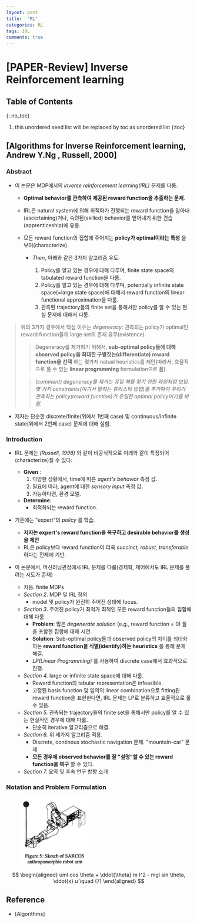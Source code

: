 ```yaml
---
layout: post
title:  "RL"
categories: RL
tags: IRL
comments: true
---
```


# [PAPER-Review] Inverse Reinforcement learning


## Table of Contents
{:.no_toc}
1. this unordered seed list will be replaced by toc as unordered list
{:toc}


## [Algorithms for Inverse Reinforcement learning, Andrew Y.Ng , Russell, 2000]

### Abstract

- 이 논문은 MDP에서의 _inverse reinforcement learning(IRL)_ 문제를 다룸.
  -  __Optimal behavior를 관측하여 제공된 reward function을 추출하는 문제__.
  - IRL은 natural system에 의해 최적화가 진행되는 reward function을 알아내(ascertaining)거나, 숙련된(skilled) behavior를 얻어내기 위한 견습(apprenticeship)에 유용.
  
  - 모든 reward function의 집합에 주어지는 __policy가 optimal이라는 특성__ 을 부여(characterize).
    - _Then_, 아래와 같은 3가지 알고리즘 유도.

      1.  Policy를 알고 있는 경우에 대해 다루며, finite state space의 tabulated reward function을 다룸.
      2.  Policy를 알고 있는 경우에 대해 다루며, potentially infinite state space(=large state space)에 대해서 reward function의 linear functional approximation을 다룸.
      3.  관측된 trajectory들의 finite set을 통해서만 policy를 알 수 있는 현실 문제에 대해서 다룸.

> 위의 3가지 경우에서 핵심 이슈는 _degeneracy_:  관측되는 policy가 optimal인 reward function들의 large set의 존재 유무(existence). 
> > Degeneracy를 제거하기 위해서, __sub-optimal policy들에 대해 observed policy을 최대한 구별짓는(differentiate) reward function을 선택__ 하는 몇가지 natual heuristics를 제안(따라서, 효율적으로 풀 수 있는 __linear programming__ formulation으로 품). 
> 
> > _(comment) degeneracy를 제거는 유일 해를 찾기 위한 과정처럼 보임. 몇 가지 constraints(여기서 말하는 휴리스틱 방법)를 추가하여 우리가 관측하는 policy(reward fucntion)가 유일한 optimal policy이기를 바람._

- 저자는 단순한 discrete/finite(위에서 1번째 case) 및 continuous/infinite state(위에서 2번째 case) 문제에 대해 실험.

### Introduction

-  IRL 문제는 _(Russell, 1998)_ 와 같이 비공식적으로 아래와 같이 특징되어(characterize)질 수 있다: 
   -  __Given__ :
      1.  다양한 상황에서, time에 따른 _agent's behavior_ 측정 값.
      2.  필요에 따라, agent에 대한 _sensory input_ 측정 값.
      3.  가능하다면, 환경 모델.
   - __Determine__:
     - 최적화되는 reward function.

- 기존에는 "expert"의 _policy_ 를 학습.
  - __저자는 expert's reward function을 복구하고 desirable behavior를 생성을 제안__
  - RL은 policy보다 reward function이 더욱 _succinct, robust, transferable_ 하다는 전제에 기반.

- 이 논문에서, 머신러닝관점에서 IRL 문제를 다룸(경제학, 제어에서도 IRL 문제를 풀려는 시도가 존재)
  - 처음. finite MDPs
  - _Section 2_. MDP 및  IRL 정의
    - model 및 policy가 완전히 주어진 상태에 focus.
  - _Section 3_. 주어진 policy가 최적가 최적인 모든 reward function들의 집합에 대해 다룸
    - __Problem__: 많은 _degenerate solution_ (e.g., reward function = 0) 들을 포함한 집합에 대해 시연.
    - __Solution__: Sub-optimal policy들과 observed policy의 차이를 최대화하는 __reward function을 식별(identify)하는 heuristics__ 를 통해 문제 해결.
    - _LP(Linear Programming)_ 를 사용하여 discrete case에서 효과적으로 진행.
  - _Section 4._ large or infinite state space에 대해 다룸.
    - Reward function의 tabular representation은 infeasible.
    - 고정된 basis function 및 임의의 linear combination으로 fitting된 reward function을 표현한다면, IRL 문제는 LP로 분류하고 효율적으로 풀 수 있음.
  - _Section 5._ 관측되는 trajectory들의 finite set을 통해서만 policy를 알 수 있는 현실적인 경우에 대해 다룸.
    - 단순히 iterative 알고리즘으로 해결.
  - _Section 6._ 위 세가지 알고리즘 적용.
    - Discrete, continous stochastic navigation 문제. "mountain-car" 문제
    - __모든 경우에 observed behavior를 잘 "설명"할 수 있는 reward function을 복구__ 할 수 있다.
  - _Section 7._  요약 및 후속 연구 방향 소개


### Notation and Problem Formulation























<figure>
  <img alt="An image with a caption" src="/assets/img/Paper/LearnFromDemo/6.png" class="lead"   style="width:180px; height:=480px"/>
</figure>

$$
\begin{aligned}
uml cos \theta + \ddot{\theta} m l^2 - mgl sin \theta, \ddot{x} u  \quad (7)
\end{aligned}
$$





## Reference

- [Algorithms]